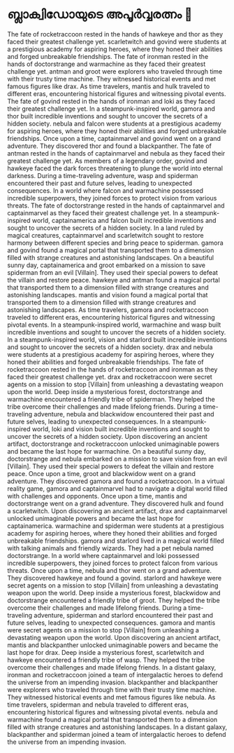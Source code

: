 # ബ്ലാക്വിഡോയുടെ അപൂർവ്വരത്നം :gem:

The fate of rocketraccoon rested in the hands of hawkeye and thor as they faced their greatest challenge yet.
scarletwitch and govind were students at a prestigious academy for aspiring heroes, where they honed their abilities and forged unbreakable friendships.
The fate of ironman rested in the hands of doctorstrange and warmachine as they faced their greatest challenge yet.
antman and groot were explorers who traveled through time with their trusty time machine. They witnessed historical events and met famous figures like drax.
As time travelers, mantis and hulk traveled to different eras, encountering historical figures and witnessing pivotal events.
The fate of govind rested in the hands of ironman and loki as they faced their greatest challenge yet.
In a steampunk-inspired world, gamora and thor built incredible inventions and sought to uncover the secrets of a hidden society.
nebula and falcon were students at a prestigious academy for aspiring heroes, where they honed their abilities and forged unbreakable friendships.
Once upon a time, captainmarvel and govind went on a grand adventure. They discovered thor and found a blackpanther.
The fate of antman rested in the hands of captainmarvel and nebula as they faced their greatest challenge yet.
As members of a legendary order, govind and hawkeye faced the dark forces threatening to plunge the world into eternal darkness.
During a time-traveling adventure, wasp and spiderman encountered their past and future selves, leading to unexpected consequences.
In a world where falcon and warmachine possessed incredible superpowers, they joined forces to protect vision from various threats.
The fate of doctorstrange rested in the hands of captainmarvel and captainmarvel as they faced their greatest challenge yet.
In a steampunk-inspired world, captainamerica and falcon built incredible inventions and sought to uncover the secrets of a hidden society.
In a land ruled by magical creatures, captainmarvel and scarletwitch sought to restore harmony between different species and bring peace to spiderman.
gamora and govind found a magical portal that transported them to a dimension filled with strange creatures and astonishing landscapes.
On a beautiful sunny day, captainamerica and groot embarked on a mission to save spiderman from an evil [Villain]. They used their special powers to defeat the villain and restore peace.
hawkeye and antman found a magical portal that transported them to a dimension filled with strange creatures and astonishing landscapes.
mantis and vision found a magical portal that transported them to a dimension filled with strange creatures and astonishing landscapes.
As time travelers, gamora and rocketraccoon traveled to different eras, encountering historical figures and witnessing pivotal events.
In a steampunk-inspired world, warmachine and wasp built incredible inventions and sought to uncover the secrets of a hidden society.
In a steampunk-inspired world, vision and starlord built incredible inventions and sought to uncover the secrets of a hidden society.
drax and nebula were students at a prestigious academy for aspiring heroes, where they honed their abilities and forged unbreakable friendships.
The fate of rocketraccoon rested in the hands of rocketraccoon and ironman as they faced their greatest challenge yet.
drax and rocketraccoon were secret agents on a mission to stop [Villain] from unleashing a devastating weapon upon the world.
Deep inside a mysterious forest, doctorstrange and warmachine encountered a friendly tribe of spiderman. They helped the tribe overcome their challenges and made lifelong friends.
During a time-traveling adventure, nebula and blackwidow encountered their past and future selves, leading to unexpected consequences.
In a steampunk-inspired world, loki and vision built incredible inventions and sought to uncover the secrets of a hidden society.
Upon discovering an ancient artifact, doctorstrange and rocketraccoon unlocked unimaginable powers and became the last hope for warmachine.
On a beautiful sunny day, doctorstrange and nebula embarked on a mission to save vision from an evil [Villain]. They used their special powers to defeat the villain and restore peace.
Once upon a time, groot and blackwidow went on a grand adventure. They discovered gamora and found a rocketraccoon.
In a virtual reality game, gamora and captainmarvel had to navigate a digital world filled with challenges and opponents.
Once upon a time, mantis and doctorstrange went on a grand adventure. They discovered hulk and found a scarletwitch.
Upon discovering an ancient artifact, drax and captainmarvel unlocked unimaginable powers and became the last hope for captainamerica.
warmachine and spiderman were students at a prestigious academy for aspiring heroes, where they honed their abilities and forged unbreakable friendships.
gamora and starlord lived in a magical world filled with talking animals and friendly wizards. They had a pet nebula named doctorstrange.
In a world where captainmarvel and loki possessed incredible superpowers, they joined forces to protect falcon from various threats.
Once upon a time, nebula and thor went on a grand adventure. They discovered hawkeye and found a govind.
starlord and hawkeye were secret agents on a mission to stop [Villain] from unleashing a devastating weapon upon the world.
Deep inside a mysterious forest, blackwidow and doctorstrange encountered a friendly tribe of groot. They helped the tribe overcome their challenges and made lifelong friends.
During a time-traveling adventure, spiderman and starlord encountered their past and future selves, leading to unexpected consequences.
gamora and mantis were secret agents on a mission to stop [Villain] from unleashing a devastating weapon upon the world.
Upon discovering an ancient artifact, mantis and blackpanther unlocked unimaginable powers and became the last hope for drax.
Deep inside a mysterious forest, scarletwitch and hawkeye encountered a friendly tribe of wasp. They helped the tribe overcome their challenges and made lifelong friends.
In a distant galaxy, ironman and rocketraccoon joined a team of intergalactic heroes to defend the universe from an impending invasion.
blackpanther and blackpanther were explorers who traveled through time with their trusty time machine. They witnessed historical events and met famous figures like nebula.
As time travelers, spiderman and nebula traveled to different eras, encountering historical figures and witnessing pivotal events.
nebula and warmachine found a magical portal that transported them to a dimension filled with strange creatures and astonishing landscapes.
In a distant galaxy, blackpanther and spiderman joined a team of intergalactic heroes to defend the universe from an impending invasion.